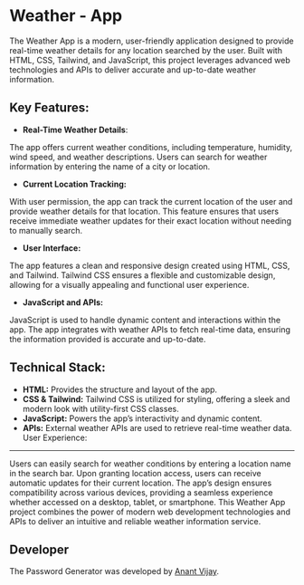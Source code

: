 Weather - App
================
The Weather App is a modern, user-friendly application designed to provide real-time weather details for any location searched by the user. Built with HTML, CSS, Tailwind, and JavaScript, this project leverages advanced web technologies and APIs to deliver accurate and up-to-date weather information.

Key Features:
---------------
* **Real-Time Weather Details**:

The app offers current weather conditions, including temperature, humidity, wind speed, and weather descriptions.
Users can search for weather information by entering the name of a city or location.

* **Current Location Tracking:**

With user permission, the app can track the current location of the user and provide weather details for that location.
This feature ensures that users receive immediate weather updates for their exact location without needing to manually search.

* **User Interface:**

The app features a clean and responsive design created using HTML, CSS, and Tailwind.
Tailwind CSS ensures a flexible and customizable design, allowing for a visually appealing and functional user experience.

* **JavaScript and APIs:**

JavaScript is used to handle dynamic content and interactions within the app.
The app integrates with weather APIs to fetch real-time data, ensuring the information provided is accurate and up-to-date.

Technical Stack:
----------------------

* **HTML:** Provides the structure and layout of the app.
* **CSS & Tailwind:** Tailwind CSS is utilized for styling, offering a sleek and modern look with utility-first CSS classes.
* **JavaScript:** Powers the app’s interactivity and dynamic content.
* **APIs:** External weather APIs are used to retrieve real-time weather data.
User Experience:
------------------
Users can easily search for weather conditions by entering a location name in the search bar.
Upon granting location access, users can receive automatic updates for their current location.
The app’s design ensures compatibility across various devices, providing a seamless experience whether accessed on a desktop, tablet, or smartphone.
This Weather App project combines the power of modern web development technologies and APIs to deliver an intuitive and reliable weather information service.

Developer
---------

The Password Generator was developed by [Anant Vijay](https://github.com/AnantVijay16).
